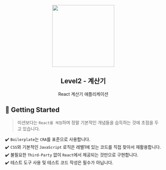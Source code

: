 <p align="middle" >
  <img width="200px;" src="https://github.com/woowacourse/javascript-calculator/raw/main/src/images/calculator_icon.png" />
</p>
<h2 align="middle">Level2 - 계산기</h2>
<p align="middle">React 계산기 애플리케이션</p>

## 🚀 Getting Started

> 미션보다는 `React를 체험`하며 정말 기본적인 개념들을 습득하는 것에 초점을 두고 있습니다.

✔️ `Boilerplate`는 `CRA`를 표준으로 사용합니다.  
✔️ `CSS`와 기본적인 `JavaScript` 로직은 레벨1에 있는 코드를 직접 찾아서 재활용합니다.  
✔️ 불필요한 `Third-Party` 없이 `React`에서 제공되는 것만으로 구현합니다.  
✔️ 테스트 도구 사용 및 테스트 코드 작성은 필수가 아닙니다.
